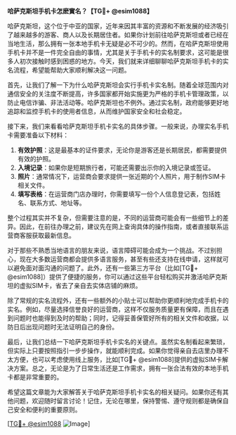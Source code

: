 **哈萨克斯坦手机卡怎麽實名？【TG💪+ @esim1088】**

哈萨克斯坦，这个位于中亚的国家，近年来因其丰富的资源和不断发展的经济吸引了越来越多的游客、商人以及长期居住者。如果你计划前往哈萨克斯坦或者已经在当地生活，那么拥有一张本地手机卡无疑是必不可少的。然而，在哈萨克斯坦使用手机卡并不是一件完全自由的事情，尤其是关于手机卡的实名制要求，这可能是很多人初次接触时感到困惑的地方。今天，我们就来详细聊聊哈萨克斯坦手机卡的实名流程，希望能帮助大家顺利解决这一问题。

首先，让我们了解一下为什么哈萨克斯坦会实行手机卡实名制。随着全球范围内对通信安全的关注度不断提高，许多国家都开始实施更为严格的手机卡管理政策，以防止电信诈骗、非法活动等。哈萨克斯坦也不例外。通过实名制，政府能够更好地追踪和监控手机卡的使用者信息，从而维护国家安全和社会稳定。

接下来，我们来看看哈萨克斯坦手机卡实名的具体步骤。一般来说，办理实名手机卡需要准备以下材料：

1. **有效护照**：这是最基本的证件要求，无论你是游客还是长期居民，都需要提供有效的护照。
2. **入境记录**：如果你是短期旅行者，可能还需要出示你的入境记录或签证。
3. **照片**：通常情况下，运营商会要求提供一张近期的个人照片，用于制作SIM卡相关文件。
4. **填写表格**：在运营商门店办理时，你需要填写一份个人信息登记表，包括姓名、联系方式、地址等。

整个过程其实并不复杂，但需要注意的是，不同的运营商可能会有一些细节上的差异。因此，在前往办理之前，建议先在网上查询具体的操作指南，或者直接联系运营商客服获取最新信息。

对于那些不熟悉当地语言的朋友来说，语言障碍可能会成为一个挑战。不过别担心，现在大多数运营商都会提供多语言服务，甚至有些还支持在线申请，这样就可以避免面对面沟通的问题了。此外，还有一些第三方平台（比如[TG💪+ @esim1088]）提供了便捷的服务，你可以通过这些平台轻松购买并激活哈萨克斯坦的虚拟SIM卡，省去了亲自去实体店铺的麻烦。

除了常规的实名流程外，还有一些额外的小贴士可以帮助你更顺利地完成手机卡的实名。例如，尽量选择信誉良好的运营商，这样不仅服务质量更有保障，而且在遇到问题时也能得到及时的帮助；同时，记得妥善保管好所有的相关文件和收据，以防日后出现问题时无法证明自己的身份。

最后，让我们总结一下哈萨克斯坦手机卡实名的关键点。虽然实名制看起来繁琐，但实际上只要按照指引一步步操作，就能顺利完成。如果你觉得亲自去店里办理不太方便，也可以考虑使用线上服务，比如[TG💪+ @esim1088]提供的虚拟SIM卡解决方案。总之，无论是为了日常生活还是工作需求，拥有一张合法有效的本地手机卡都是非常重要的。

希望这篇文章能为大家解答关于哈萨克斯坦手机卡实名的相关疑问。如果你还有其他问题，欢迎随时留言讨论！记住，无论在哪里，保持警惕、遵守规则都是确保自己安全和便利的重要原则。

[[TG💪+ @esim1088](https://t.me/s/esim1088) ![Image](https://i.postimg.cc/4NQfJmqS/Snipaste-2025-05-13-00-14-12.png)]